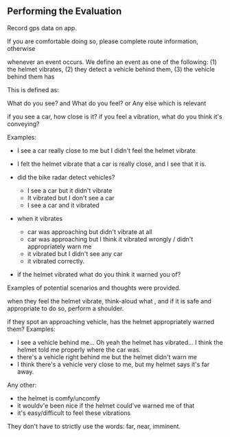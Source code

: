 ## Performing the Evaluation

Record gps data on app.

If you are comfortable doing so, please complete route information, otherwise


whenever an event occurs. We define an event as one of the following: (1) the helmet vibrates, (2) they detect a vehicle behind them, (3) the vehicle behind them has 

This is defined as: 

What do you see? and What do you feel?
or
Any else which is relevant

if you see a car, how close is it?
if you feel a vibration, what do you think it's conveying?

Examples:
- I see a car really close to me but I didn't feel the helmet vibrate
- I felt the helmet vibrate that a car is really close, and I see that it is.







- did the bike radar detect vehicles?
  - I see a car but it didn't vibrate
  - It vibrated but I don't see a car
  - I see a car and it vibrated

- when it vibrates


  - car was approaching but didn't vibrate at all
  - car was approaching but I think it vibrated wrongly / didn't appropriately warn me
  - it vibrated but I didn't see any car
  - it vibrated correctly.
- if the helmet vibrated what do you think it warned you of?

Examples of potential scenarios and thoughts were provided.

when they feel the helmet vibrate, think-aloud what , and if it is safe and appropriate to do so, perform a shoulder.

if they spot an approaching vehicle, has the helmet appropriately warned them?
Examples:
- I see a vehicle behind me... Oh yeah the helmet has vibrated... I think the helmet told me properly where the car was.
- there's a vehicle right behind me but the helmet didn't warn me
- I think there's a vehicle very close to me, but my helmet says it's far away.

Any other:
- the helmet is comfy/uncomfy
- it wouldv'e been nice if the helmet could've warned me of that
- it's easy/difficult to feel these vibrations


They don't have to strictly use the words: far, near, imminent.
